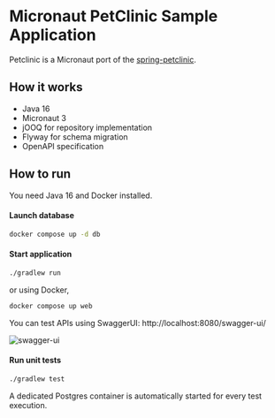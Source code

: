 # Micronaut PetClinic Sample Application

Petclinic is a Micronaut port of the [spring-petclinic](https://github.com/spring-projects/spring-petclinic).

## How it works

- Java 16
- Micronaut 3
- jOOQ for repository implementation
- Flyway for schema migration
- OpenAPI specification

## How to run

You need Java 16 and Docker installed.

#### Launch database

```bash
docker compose up -d db
```

#### Start application

```bash
./gradlew run
```

or using Docker,

```bash
docker compose up web
```

You can test APIs using SwaggerUI: http://localhost:8080/swagger-ui/

<img src="https://gyazo.com/62b34ec3985272e02a7ae3cffecfdb4d.png" alt="swagger-ui">

#### Run unit tests

```bash
./gradlew test
```

A dedicated Postgres container is automatically started for every test execution.
